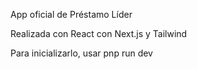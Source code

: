 App oficial de Préstamo Líder

Realizada con React con Next.js y Tailwind

Para inicializarlo, usar pnp run dev

